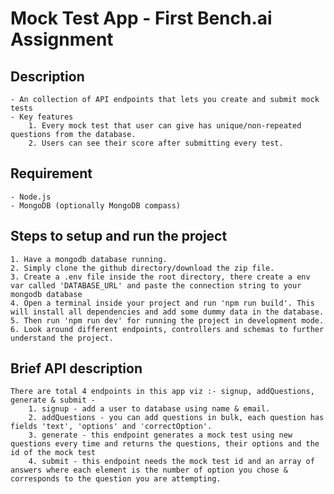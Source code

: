 # Mock Test App - First Bench.ai Assignment

## Description
    - An collection of API endpoints that lets you create and submit mock tests
    - Key features 
        1. Every mock test that user can give has unique/non-repeated questions from the database.
        2. Users can see their score after submitting every test.

## Requirement
    - Node.js
    - MongoDB (optionally MongoDB compass)

## Steps to setup and run the project
    1. Have a mongodb database running.
    2. Simply clone the github directory/download the zip file.
    3. Create a .env file inside the root directory, there create a env var called 'DATABASE_URL' and paste the connection string to your mongodb database
    4. Open a terminal inside your project and run 'npm run build'. This will install all dependencies and add some dummy data in the database.
    5. Then run 'npm run dev' for running the project in development mode.
    6. Look around different endpoints, controllers and schemas to further understand the project.

## Brief API description
    There are total 4 endpoints in this app viz :- signup, addQuestions, generate & submit -
        1. signup - add a user to database using name & email.
        2. addQuestions - you can add questions in bulk, each question has fields 'text', 'options' and 'correctOption'.
        3. generate - this endpoint generates a mock test using new questions every time and returns the questions, their options and the id of the mock test
        4. submit - this endpoint needs the mock test id and an array of answers where each element is the number of option you chose & corresponds to the question you are attempting.  

